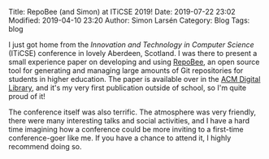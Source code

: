 Title: RepoBee (and Simon) at ITiCSE 2019!
Date: 2019-07-22 23:02
Modified: 2019-04-10 23:20
Author: Simon Larsén
Category: Blog
Tags: blog

I just got home from the _Innovation and Technology in Computer Science_
(ITiCSE) conference in lovely Aberdeen, Scotland. I was there to present a small
experience paper on developing and using [RepoBee](https://repobee.org), an open
source tool for generating and managing large amounts of Git repositories for
students in higher education. The paper is available over in the [ACM Digital
Library](https://doi.org/10.1145/3304221.3319784), and it's my very first
publication outside of school, so I'm quite proud of it!

The conference itself was also terrific. The atmosphere was very friendly, there
were many interesting talks and social activities, and I have a hard time
imagining how a conference could be more inviting to a first-time
conference-goer like me. If you have a chance to attend it, I highly recommend
doing so.
